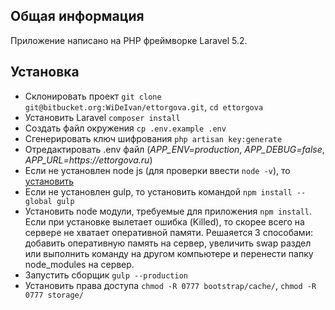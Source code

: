 ## Общая информация

Приложение написано на PHP фреймворке Laravel 5.2.

## Установка

* Склонировать проект ```git clone git@bitbucket.org:WiDeIvan/ettorgova.git```, ```cd ettorgova```
* Установить Laravel ```composer install```
* Создать файл окружения ```cp .env.example .env```
* Сгенерировать ключ шифрования ```php artisan key:generate```
* Отредактировать .env файл (_APP_ENV=production_, _APP_DEBUG=false_, _APP_URL=https://ettorgova.ru_)
* Если не установлен node js (для проверки ввести ```node -v```), то [установить](https://nodejs.org/en/download/package-manager/#debian-and-ubuntu-based-linux-distributions)
* Если не установлен gulp, то установить командой ```npm install --global gulp```
* Установить node модули, требуемые для приложения ```npm install```. Если при установке вылетает ошибка (Killed), то скорее всего на сервере не хватает оперативной памяти. Решаяется 3 способами: добавить оперативную память на сервер, увеличить swap раздел или выполнить команду на другом компьютере и перенести папку node_modules на сервер.
* Запустить сборщик ```gulp --production```
* Установить права доступа ```chmod -R 0777 bootstrap/cache/```, ```chmod -R 0777 storage/```